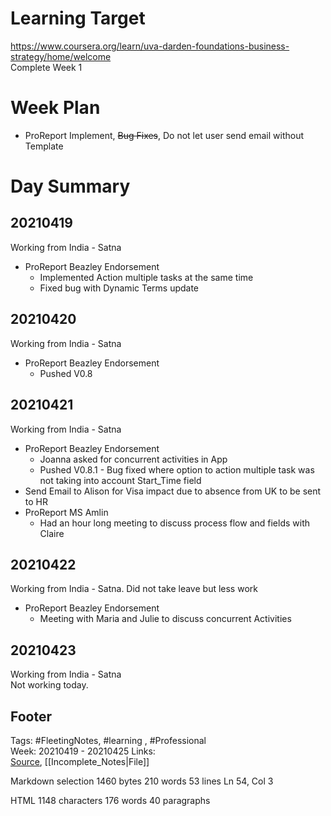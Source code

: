 # Learning Target  

https://www.coursera.org/learn/uva-darden-foundations-business-strategy/home/welcome  
Complete Week 1   
    

# Week Plan  

- ProReport Implement, ~~Bug Fixes~~, Do not let user send email without Template  
  
  

# Day Summary  

## 20210419  

Working from India - Satna  
- ProReport Beazley Endorsement
	- Implemented Action multiple tasks at the same time
	- Fixed bug with Dynamic Terms update
  

## 20210420 

Working from India - Satna  
- ProReport Beazley Endorsement
	- Pushed V0.8 

## 20210421

Working from India - Satna  
- ProReport Beazley Endorsement
	- Joanna asked for concurrent activities in App
	- Pushed V0.8.1 - Bug fixed where option to action multiple task was not taking into account Start_Time field
- Send Email to Alison for Visa impact due to absence from UK to be sent to HR  
- ProReport MS Amlin
	- Had an hour long meeting to discuss process flow and fields with Claire

## 20210422  

Working from India - Satna. Did not take leave but less work
- ProReport Beazley Endorsement
	- Meeting with Maria and Julie to discuss concurrent Activities

  

## 20210423  

Working from India - Satna  
Not working today.

## Footer  
  

Tags: #FleetingNotes, #learning , #Professional  
Week: 20210419 - 20210425
Links:   
[Source](template.md), [[Incomplete_Notes|File]]  
  

<!--  
Comment -     
-->  

Markdown  selection  1460  bytes 210  words 53  lines Ln 54, Col 3

HTML 1148  characters 176  words 40  paragraphs
<!--stackedit_data:
eyJoaXN0b3J5IjpbMjEwNzU3NDMwMCwxMjIwMjgzNDExXX0=
-->